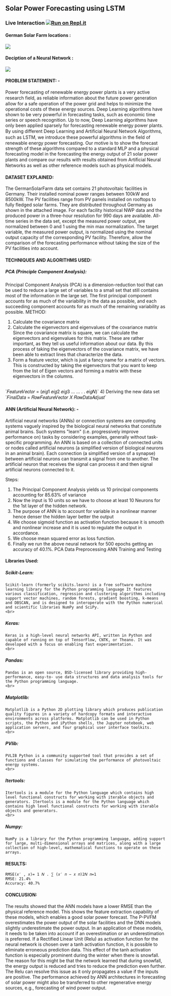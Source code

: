 ## Solar Power Forecasting using LSTM

### Live Interaction [![Run on Repl.it](https://repl.it/badge/github/Grv-Singh/Solar-Power-Forecasting)](https://repl.it/github/Grv-Singh/Solar-Power-Forecasting)

#### German Solar Farm locations :
![](https://raw.githubusercontent.com/Grv-Singh/Solar-Power-Forecasting/master/GermanSolarFarm/solarfarm_locations.jpg)

#### Deciption of a Neural Network :
![](https://raw.githubusercontent.com/Grv-Singh/Solar-Power-Forecasting/master/300px-Colored_neural_network.svg.png)

#### PROBLEM STATEMENT: -
Power forecasting of renewable energy power plants is a very active research ﬁeld, as reliable information about the future power generation allow for a safe operation of the power grid and helps to minimize the operational costs of these energy sources. Deep Learning algorithms have shown to be very powerful in forecasting tasks, such as economic time series or speech recognition. Up to now, Deep Learning algorithms have only been applied sparsely for forecasting renewable energy power plants. By using different Deep Learning and Artiﬁcial Neural Network Algorithms, such as LSTM, we introduce these powerful algorithms in the ﬁeld of renewable energy power forecasting. Our motive is to show the forecast strength of these algorithms compared to a standard MLP and a physical forecasting model in the forecasting the energy output of 21 solar power plants and compare our results with results obtained from Artiﬁcial Neural Networks as well as other reference models such as physical models.

#### DATASET EXPLAINED:
The GermanSolarFarm data set contains 21 photovoltaic facilities in Germany. Their installed nominal power ranges between 100kW and 8500kW. The PV facilities range from PV panels installed on rooftops to fully fledged solar farms. They are distributed throughout Germany as shown in the attached image. For each facility historical NWP data and the produced power in a three-hour resolution for 990 days are available. All-time series in the data set, except the measured power output, are normalized between 0 and 1 using the min max normalization. The target variable, the measured power output, is normalized using the nominal output capacity of the corresponding PV facility. Therefore, allow the comparison of the forecasting performance without taking the size of the PV facilities into account.

#### TECHNIQUES AND ALGORITHMS USED: 

##### PCA (Principle Component Analysis):
Principal Component Analysis (PCA) is a dimension-reduction tool that can be used to reduce a large set of variables to a small set that still contains most of the information in the large set. The first principal component accounts for as much of the variability in the data as possible, and each succeeding component accounts for as much of the remaining variability as possible.
METHOD: 
1) Calculate the covariance matrix
2) Calculate the eigenvectors and eigenvalues of the covariance matrix Since the covariance matrix is square, we can calculate the eigenvectors and eigenvalues for this matrix. These are rather important, as they tell us useful information about our data. By this process of taking the eigenvectors of the covariance matrix, we have been able to extract lines that characterize the data.
3) Form a feature vector, which is just a fancy name for a matrix of vectors. This is constructed by taking the eigenvectors that you want to keep from the list of Eigen vectors and forming a matrix with these eigenvectors in the columns.
<br>
`𝐹𝑒𝑎𝑡𝑢𝑟𝑒𝑉𝑒𝑐𝑡𝑜𝑟 = (𝑒𝑖𝑔1 𝑒𝑖𝑔2 𝑒𝑖𝑔3 … … . . 𝑒𝑖𝑔𝑁)`
4) Deriving the new data set
<br>
`𝐹𝑖𝑛𝑎𝑙𝐷𝑎𝑡𝑎 = 𝑅𝑜𝑤𝐹𝑒𝑎𝑡𝑢𝑟𝑒𝑉𝑒𝑐𝑡𝑜𝑟 𝑋 𝑅𝑜𝑤𝐷𝑎𝑡𝑎𝐴𝑑𝑗𝑢𝑠𝑡`

#### ANN (Artificial Neural Network): -
Artificial neural networks (ANNs) or connection systems are computing systems vaguely inspired by the biological neural networks that constitute animal brains. Such systems "learn" (i.e. progressively improve performance on) tasks by considering examples, generally without task-specific programming. An ANN is based on a collection of connected units or nodes called artificial neurons (a simplified version of biological neurons in an animal brain). Each connection (a simplified version of a synapse) between artificial neurons can transmit a signal from one to another. The artificial neuron that receives the signal can process it and then signal artificial neurons connected to it.

Steps:
1. The Principal Component Analysis yields us 10 principal components accounting for 85.63% of variance
2. Now the input is 10 units so we have to choose at least 10 Neurons for the 1st layer of the hidden network.
3. The purpose of ANN is to account for variable in a nonlinear manner hence denser the hidden layer better the output
4. We choose sigmoid function as activation function because it is smooth and nonlinear increase and it is used to regulate the output in accordance.
5. We choose mean squared error as loss function.
6. Finally we run the above neural network for 500 epochs getting an accuracy of 40.1%. PCA Data Preprocessing ANN Training and Testing

#### Libraries Used:
##### Scikit-Learn: 
    Scikit-learn (formerly scikits.learn) is a free software machine learning library for the Python programming language It features various classification, regression and clustering algorithms including support vector machines, random forests, gradient boosting, k-means and DBSCAN, and is designed to interoperate with the Python numerical and scientific libraries NumPy and SciPy.
    <br>
##### Keras:
    Keras is a high-level neural networks API, written in Python and capable of running on top of TensorFlow, CNTK, or Theano. It was developed with a focus on enabling fast experimentation.
    <br>
##### Pandas:
    Pandas is an open source, BSD-licensed library providing high-performance, easy-to- use data structures and data analysis tools for the Python programming language.
    <br>
##### Matplotlib:
    Matplotlib is a Python 2D plotting library which produces publication quality figures in a variety of hardcopy formats and interactive environments across platforms. Matplotlib can be used in Python scripts, the Python and iPython shells, the Jupyter notebook, web application servers, and four graphical user interface toolkits.
    <br>
##### PVlib:
    PVLIB Python is a community supported tool that provides a set of functions and classes for simulating the performance of photovoltaic energy systems.
    <br>
##### Itertools:
    Itertools is a module for the Python language which contains high level functional constructs for working with iterable objects and generators. Itertools is a module for the Python language which contains high level functional constructs for working with iterable objects and generators.
    <br>
##### Numpy:
    NumPy is a library for the Python programming language, adding support for large, multi-dimensional arrays and matrices, along with a large collection of high-level, mathematical functions to operate on these arrays.


#### RESULTS:
`RMSE(𝑥′ , 𝑥)= 1 𝑁 . ∑ (𝑥′ 𝑛 − 𝑥 𝑛)2𝑁 𝑛=1`
<br>
`RMSE: 21.4%`
<br>
`Accuracy: 40.7%`

#### CONCLUSION:
The results showed that the ANN models have a lower RMSE than the physical reference model. This shows the feature extraction capability of these models, which enables a good solar power forecast. The P-PVFM overestimates the power output of the solar facilities and the DNN models slightly underestimate the power output. In an application of these models, it needs to be taken into account if an overestimation or an underestimation is preferred. If a Rectified Linear Unit (Relu) as activation function for the neural network is chosen over a tanh activation function, it is possible to eliminate erroneous prediction data. This effect of the tanh activation function is especially prominent during the winter when there is snowfall. The reason for this might be that the network learned that during snowfall, the energy output is reduced and tries to reduce the prediction even further. The Relu can resolve this issue as it only propagates a value if the inputs are positive. The performance achieved by ANN architectures in forecasting of solar power might also be transferred to other regenerative energy sources, e.g., forecasting of wind power output.
